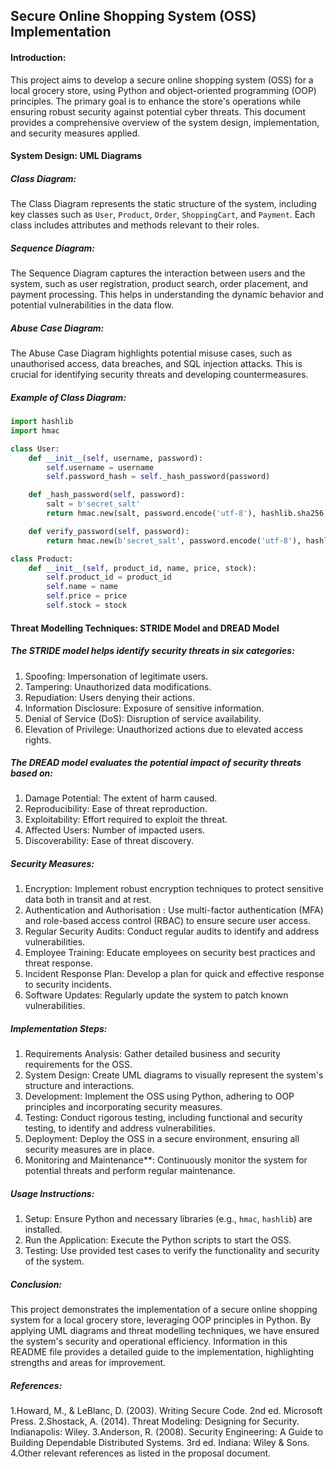 ## Secure Online Shopping System (OSS) Implementation

#### Introduction:

This project aims to develop a secure online shopping system (OSS) for a local grocery store, using Python and object-oriented programming (OOP) principles. The primary goal is to enhance the store's operations while ensuring robust security against potential cyber threats. This document provides a comprehensive overview of the system design, implementation, and security measures applied.

#### System Design: UML Diagrams

##### Class Diagram:

The Class Diagram represents the static structure of the system, including key classes such as `User`, `Product`, `Order`, `ShoppingCart`, and `Payment`. Each class includes attributes and methods relevant to their roles.

##### Sequence Diagram:

The Sequence Diagram captures the interaction between users and the system, such as user registration, product search, order placement, and payment processing. This helps in understanding the dynamic behavior and potential vulnerabilities in the data flow.

##### Abuse Case Diagram:

The Abuse Case Diagram highlights potential misuse cases, such as unauthorised access, data breaches, and SQL injection attacks. This is crucial for identifying security threats and developing countermeasures.

##### Example of Class Diagram:

```python
import hashlib
import hmac

class User:
    def __init__(self, username, password):
        self.username = username
        self.password_hash = self._hash_password(password)

    def _hash_password(self, password):
        salt = b'secret_salt'
        return hmac.new(salt, password.encode('utf-8'), hashlib.sha256).hexdigest()

    def verify_password(self, password):
        return hmac.new(b'secret_salt', password.encode('utf-8'), hashlib.sha256).hexdigest() == self.password_hash

class Product:
    def __init__(self, product_id, name, price, stock):
        self.product_id = product_id
        self.name = name
        self.price = price
        self.stock = stock
```

#### Threat Modelling Techniques: STRIDE Model and DREAD Model 

##### The STRIDE model helps identify security threats in six categories:

1. Spoofing: Impersonation of legitimate users.
2. Tampering: Unauthorized data modifications.
3. Repudiation: Users denying their actions.
4. Information Disclosure: Exposure of sensitive information.
5. Denial of Service (DoS): Disruption of service availability.
6. Elevation of Privilege: Unauthorized actions due to elevated access rights.

##### The DREAD model evaluates the potential impact of security threats based on:

1. Damage Potential: The extent of harm caused.
2. Reproducibility: Ease of threat reproduction.
3. Exploitability: Effort required to exploit the threat.
4. Affected Users: Number of impacted users.
5. Discoverability: Ease of threat discovery.

##### Security Measures:

1. Encryption: Implement robust encryption techniques to protect sensitive data both in transit and at rest.
2. Authentication and Authorisation : Use multi-factor authentication (MFA) and role-based access control (RBAC) to ensure secure user access.
3. Regular Security Audits: Conduct regular audits to identify and address vulnerabilities.
4. Employee Training: Educate employees on security best practices and threat response.
5. Incident Response Plan: Develop a plan for quick and effective response to security incidents.
6. Software Updates: Regularly update the system to patch known vulnerabilities.

##### Implementation Steps:

1. Requirements Analysis: Gather detailed business and security requirements for the OSS.
2. System Design: Create UML diagrams to visually represent the system's structure and interactions.
3. Development: Implement the OSS using Python, adhering to OOP principles and incorporating security measures.
4. Testing: Conduct rigorous testing, including functional and security testing, to identify and address vulnerabilities.
5. Deployment: Deploy the OSS in a secure environment, ensuring all security measures are in place.
6. Monitoring and Maintenance**: Continuously monitor the system for potential threats and perform regular maintenance.

##### Usage Instructions:

1. Setup: Ensure Python and necessary libraries (e.g., `hmac`, `hashlib`) are installed.
2. Run the Application: Execute the Python scripts to start the OSS.
3. Testing: Use provided test cases to verify the functionality and security of the system.

##### Conclusion:

This project demonstrates the implementation of a secure online shopping system for a local grocery store, leveraging OOP principles in Python. By applying UML diagrams and threat modelling techniques, we have ensured the system's security and operational efficiency. Information in this README file provides a detailed guide to the implementation, highlighting strengths and areas for improvement.

##### References:

1.Howard, M., & LeBlanc, D. (2003). Writing Secure Code. 2nd ed. Microsoft Press.
2.Shostack, A. (2014). Threat Modeling: Designing for Security. Indianapolis: Wiley.
3.Anderson, R. (2008). Security Engineering: A Guide to Building Dependable Distributed Systems. 3rd ed. Indiana: Wiley & Sons.
4.Other relevant references as listed in the proposal document.